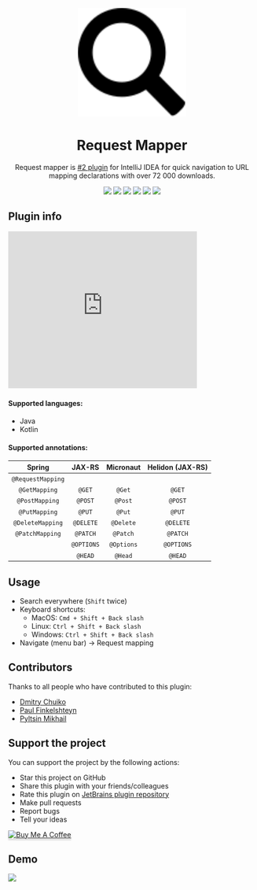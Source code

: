 <div align="center">
    <a href="https://plugins.jetbrains.com/plugin/9567-request-mapper">
        <img src="./src/main/resources/META-INF/pluginIcon.svg" width="220" height="220" alt="logo"/>
    </a>
</div>
<h1 align="center">Request Mapper</h1>
<p align="center">Request mapper is <a href="https://plugins.jetbrains.com/search?tags=Navigation">#2 plugin</a> for IntelliJ IDEA for quick navigation to URL mapping declarations with over 72 000 downloads.</p>

<p align="center">
<a href="https://github.com/viartemev/requestmapper/actions?query=workflow%3ACI"><img src="https://github.com/viartemev/requestmapper/workflows/CI/badge.svg?branch=master"></a>
<a href="https://plugins.jetbrains.com/plugin/9567-request-mapper"><img src="https://img.shields.io/jetbrains/plugin/d/9567-request-mapper.svg"></a>
<a href="https://plugins.jetbrains.com/plugin/9567-request-mapper"><img src="https://img.shields.io/jetbrains/plugin/v/9567-request-mapper.svg?maxAge=2592000"></a>
<a href="https://codecov.io/gh/viartemev/requestmapper"><img src="https://codecov.io/gh/viartemev/requestmapper/branch/master/graph/badge.svg"></a>
<a href="https://www.codetriage.com/viartemev/requestmapper"><img src="https://www.codetriage.com/viartemev/requestmapper/badges/users.svg"></a>
<a href="https://snyk.io/test/github/viartemev/requestmapper?targetFile=build.gradle"><img src="https://snyk.io/test/github/viartemev/requestmapper/badge.svg?targetFile=build.gradle"></a>
</p>

## Plugin info
<iframe frameborder="none" width="384px" height="319px" src="https://plugins.jetbrains.com/embeddable/card/9567"></iframe>

#### Supported languages:

- Java
- Kotlin

#### Supported annotations:

| Spring  | JAX-RS  | Micronaut  | Helidon (JAX-RS) |
|:-:|:-:|:-:|:-:|
| ```@RequestMapping``` | | | |
| ```@GetMapping``` | ```@GET``` | ```@Get``` | ```@GET``` |
| ```@PostMapping```  | ```@POST``` | ```@Post``` | ```@POST``` |
| ```@PutMapping``` | ```@PUT``` | ```@Put``` | ```@PUT``` |
| ```@DeleteMapping``` | ```@DELETE``` | ```@Delete``` | ```@DELETE``` |
| ```@PatchMapping``` | ```@PATCH``` |  ```@Patch``` | ```@PATCH``` |
| | ```@OPTIONS``` |  ```@Options``` | ```@OPTIONS``` |
| | ```@HEAD``` | ```@Head``` | ```@HEAD``` |

## Usage

- Search everywhere (```Shift``` twice)
- Keyboard shortcuts:
    - MacOS: ```Cmd + Shift + Back slash```
    - Linux: ```Ctrl + Shift + Back slash```
    - Windows: ```Ctrl + Shift + Back slash```
- Navigate (menu bar) -> Request mapping

## Contributors

Thanks to all people who have contributed to this plugin:
+ [Dmitry Chuiko](https://github.com/dchuiko)
+ [Paul Finkelshteyn](https://github.com/asm0dey)
+ [Pyltsin Mikhail](https://github.com/pyltsin)

## Support the project

You can support the project by the following actions:
* Star this project on GitHub
* Share this plugin with your friends/colleagues
* Rate this plugin on [JetBrains plugin repository](https://plugins.jetbrains.com/plugin/9567-request-mapper)
* Make pull requests
* Report bugs
* Tell your ideas

<a href="https://www.buymeacoffee.com/vartemyev" target="_blank"><img src="https://www.buymeacoffee.com/assets/img/custom_images/orange_img.png" alt="Buy Me A Coffee" style="height: 41px !important;width: 174px !important;box-shadow: 0px 3px 2px 0px rgba(190, 190, 190, 0.5) !important;-webkit-box-shadow: 0px 3px 2px 0px rgba(190, 190, 190, 0.5) !important;" ></a>

## Demo

![](art/requestmapper.gif)
